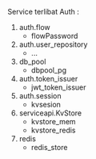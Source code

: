 Service terlibat Auth :
1. auth.flow
   - flowPassword
2. auth.user_repository
   - ...
3. db_pool
   - dbpool_pg
4. auth.token_issuer
   - jwt_token_issuer
5. auth.session
   - kvsesion
6. serviceapi.KvStore
   - kvstore_mem
   - kvstore_redis
7. redis
   - redis_store
